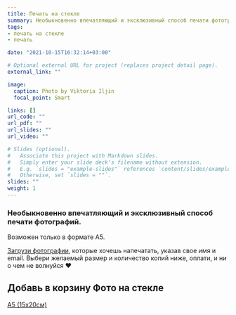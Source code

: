 ```yaml
---
title: Печать на стекле
summary: Необыкновенно впечатляющий и эксклюзивный способ печати фотографий
tags:
- печать на стекле
- печать

date: "2021-10-15T16:32:14+03:00"

# Optional external URL for project (replaces project detail page).
external_link: ""

image:
  caption: Photo by Viktoria Iljin
  focal_point: Smart

links: []
url_code: ""
url_pdf: ""
url_slides: ""
url_video: ""

# Slides (optional).
#   Associate this project with Markdown slides.
#   Simply enter your slide deck's filename without extension.
#   E.g. `slides = "example-slides"` references `content/slides/example-slides.md`.
#   Otherwise, set `slides = ""`.
slides: ""
weight: 1
---
```

### Необыкновенно впечатляющий и эксклюзивный способ печати фотографий. 
Возможен только в формате А5.

[Загрузи фотографии](https://www.dropbox.com/request/bFJj2bdmo3n9QXoBcIZR), которые хочешь напечатать, указав свое имя и email. Выбери желаемый размер и количество копий ниже, оплати, и ни о чем не волнуйся ❤️

## Добавь в корзину Фото на стекле

<a data-dpd-type="button" data-text="А5 (15х20см)" data-variant="price-right" data-button-size="dpd-large" data-bg-color="ed11cc" data-bg-color-hover="ff1ff6" data-text-color="ffffff" data-pr-bg-color="ffffff" data-pr-color="000000" data-lightbox="1" href="https://lastefoto-ru.dpdcart.com/cart/add?product_id=216943&amp;method_id=236464">А5 (15х20см)</a><script src="https://lastefoto-ru.dpdcart.com/dpd.js"></script>
